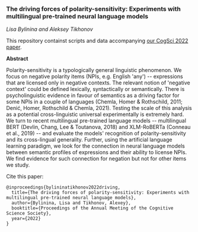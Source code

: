 ### The driving forces of polarity-sensitivity: Experiments with multilingual pre-trained neural language models

*Lisa Bylinina and Aleksey Tikhonov*

This repository containst scripts and data accompanying [our CogSci 2022 paper](https://escholarship.org/uc/item/9xj2t25t).

**Abstract**

Polarity-sensitivity is a typologically general linguistic phenomenon. We focus on negative polarity items (NPIs, e.g. English 'any') -- expressions that are licensed only in negative contexts. The relevant notion of 'negative context' could be defined lexically, syntactically or semantically. There is psycholinguistic evidence in favour of semantics as a driving factor for some NPIs in a couple of languages (Chemla, Homer & Rothschild, 2011; Denić, Homer, Rothschild & Chemla, 2021). Testing the scale of this analysis as a potential cross-linguistic universal experimentally is extremely hard. We turn to recent multilingual pre-trained language models -- multilingual BERT (Devlin, Chang, Lee & Toutanova, 2018) and XLM-RoBERTa (Conneau et al., 2019) -- and evaluate the models' recognition of polarity-sensitivity and its cross-lingual generality. Further, using the artificial language learning paradigm, we look for the connection in neural language models between semantic profiles of expressions and their ability to license NPIs. We find evidence for such connection for negation but not for other items we study.

Cite this paper:

```
@inproceedings{bylininatikhonov2022driving,
  title={The driving forces of polarity-sensitivity: Experiments with multilingual pre-trained neural language models},
  author={Bylinina, Lisa and Tikhonov, Alexey},
  booktitle={Proceedings of the Annual Meeting of the Cognitive Science Society},
  year={2022}
}
```

